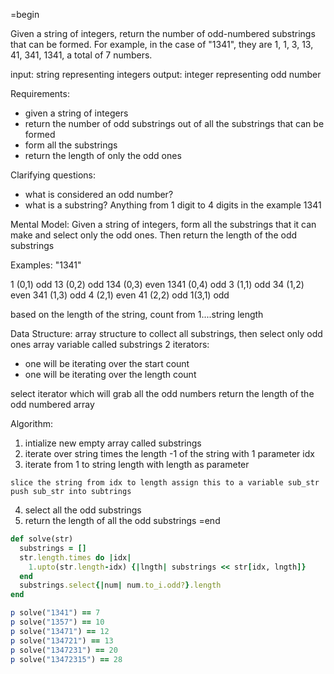 =begin

Given a string of integers, return the number of odd-numbered substrings that can be formed.
For example, in the case of "1341", they are 1, 1, 3, 13, 41, 341, 1341, a total of 7 numbers.

input: string representing integers
output: integer representing odd number

Requirements: 
- given a string of integers
- return the number of odd substrings out of all the substrings that can be formed
- form all the substrings
- return the length of only the odd ones

Clarifying questions:
- what is considered an odd number?
- what is a substring? Anything from 1 digit to 4 digits in the example 1341

Mental Model: Given a string of integers, form all the substrings that it can make and select only the odd ones. 
Then return the length of the odd substrings

Examples:
"1341"

1 (0,1) odd
13 (0,2) odd
134 (0,3) even
1341 (0,4) odd
3 (1,1) odd
34 (1,2) even
341 (1,3) odd
4 (2,1) even
41 (2,2) odd
1(3,1) odd

based on the length of the string, count from 1....string length

Data Structure:
array structure to collect all substrings, then select only odd ones
array variable called substrings
2 iterators:
- one will be iterating over the start count
- one will be iterating over the length count

select iterator which will grab all the odd numbers
return the length of the odd numbered array

Algorithm:
1. intialize new empty array called substrings
2. iterate over string times the length -1 of the string with 1 parameter idx
  3. iterate from 1 to string length with length as parameter

    slice the string from idx to length assign this to a variable sub_str
    push sub_str into subtrings
4. select all the odd substrings      
5. return the length of all the odd substrings
=end

```ruby
def solve(str)
  substrings = []
  str.length.times do |idx|
    1.upto(str.length-idx) {|lngth| substrings << str[idx, lngth]}
  end
  substrings.select{|num| num.to_i.odd?}.length
end

p solve("1341") == 7
p solve("1357") == 10
p solve("13471") == 12
p solve("134721") == 13
p solve("1347231") == 20
p solve("13472315") == 28
```



